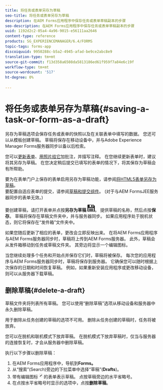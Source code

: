 ```yaml
---
title: 将任务或表单另存为草稿
seo-title: 将任务或表单另存为草稿
description: 在AEM Forms应用程序中保存任务或表单草稿副本的步骤
seo-description: 在AEM Forms应用程序中保存任务或表单草稿副本的步骤
uuid: 1192d2c2-05a4-4a96-9015-e56111aa2646
content-type: reference
products: SG_EXPERIENCEMANAGER/6.4/FORMS
topic-tags: forms-app
discoiquuid: 9950288c-b5a2-4945-afad-be9ce2abc8e9
translation-type: tm+mt
source-git-commit: f13d358a6508da5813186ed61f959f7a84e6c19f
workflow-type: tm+mt
source-wordcount: '517'
ht-degree: 0%

---
```



# 将任务或表单另存为草稿{#saving-a-task-or-form-as-a-draft}

另存为草稿选项会保存任务或表单的快照以及在关联表单中填写的数据。 您还可以从模板创建草稿。 草稿将保存在移动设备中，并与Adobe Experience Manager Forms服务器同步以备以后检索。

您可以[更新表单](/help/forms/using/working-with-form.md)、[用照片给它](/help/forms/using/add-attachments.md)加批注，并描写注释。 在您继续更新表单时，建议将其另存为草稿。 在您决定稍后提交已填写的表单的情况下，将其保存为草稿会有所帮助。

要为在表单门户上保存的表单启用另存为草稿功能，请参阅[将HTML5表单另存为草稿](/help/forms/using/saving-html5-form-draft.md)。\
要配置自适应表单的提交，请参阅[草稿和提交组件](/help/forms/using/draft-submission-component.md)。 (对于与AEM FormsJEE服务器同步的表单无效。)

要创建草稿，请打开表单并点按&#x200B;**另存为草稿** ![save-as-draft](assets/save-as-draft.png)。 提供草稿的名称，然后点按&#x200B;**保存**。 草稿将保存在草稿文件夹中，并与服务器同步。 如果应用程序处于脱机状态，则它将保存在“发件箱”文件夹中。

如果您随后更新了相应的表单，更改会立即反映出来。 在将AEM Forms应用程序与AEM Forms服务器同步时，草稿将上传到AEM Forms服务器。 此外，草稿会从发件箱移动到任务或草稿文件夹。 其旁边将显示一个编辑图标。

当您继续处理多个任务和开始点并保存它们时，草稿将被保存。 每次您的应用程序与AEM Forms服务器同步时，草稿将保存到服务器。 它确保您可以随时根据上次保存的日期和时间恢复草稿。 例如，如果重新安装应用程序或更改移动设备，则可以从服务器下载草稿。

## 删除草稿{#delete-a-draft}

草稿文件夹将列表所有草稿。 您可以使用“删除草稿”选项从移动设备和服务器中永久删除草稿。

用于删除从任务创建的草稿的选项不可用。 删除从任务创建的草稿时，任务将被放弃。

您可以在脱机和联机模式下放弃草稿。 在脱机模式下放弃草稿时，仅当与服务器的连接恢复时，才会从服务器中删除草稿。

执行以下步骤以删除草稿：

1. 在AEM Forms应用程序中，导航到&#x200B;**Forms。**
1. 从“搜索”(Search)旁边的下拉菜单中选择“草稿”(**Drafts**)。
1. 带有编辑图标![edit-draft-app](assets/edit-draft-app.png)的表单表示草稿。 点按草稿旁边的水平省略号。
1. 在点按水平省略号时显示的选项中，点按&#x200B;**删除草稿**。

